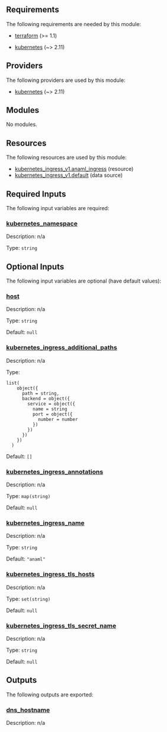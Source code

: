 <!-- BEGIN_TF_DOCS -->
## Requirements

The following requirements are needed by this module:

- <a name="requirement_terraform"></a> [terraform](#requirement\_terraform) (>= 1.1)

- <a name="requirement_kubernetes"></a> [kubernetes](#requirement\_kubernetes) (~> 2.11)

## Providers

The following providers are used by this module:

- <a name="provider_kubernetes"></a> [kubernetes](#provider\_kubernetes) (~> 2.11)

## Modules

No modules.

## Resources

The following resources are used by this module:

- [kubernetes_ingress_v1.anaml_ingress](https://registry.terraform.io/providers/hashicorp/kubernetes/latest/docs/resources/ingress_v1) (resource)
- [kubernetes_ingress_v1.default](https://registry.terraform.io/providers/hashicorp/kubernetes/latest/docs/data-sources/ingress_v1) (data source)

## Required Inputs

The following input variables are required:

### <a name="input_kubernetes_namespace"></a> [kubernetes\_namespace](#input\_kubernetes\_namespace)

Description: n/a

Type: `string`

## Optional Inputs

The following input variables are optional (have default values):

### <a name="input_host"></a> [host](#input\_host)

Description: n/a

Type: `string`

Default: `null`

### <a name="input_kubernetes_ingress_additional_paths"></a> [kubernetes\_ingress\_additional\_paths](#input\_kubernetes\_ingress\_additional\_paths)

Description: n/a

Type:

```hcl
list(
    object({
      path = string,
      backend = object({
        service = object({
          name = string
          port = object({
            number = number
          })
        })
      })
    })
  )
```

Default: `[]`

### <a name="input_kubernetes_ingress_annotations"></a> [kubernetes\_ingress\_annotations](#input\_kubernetes\_ingress\_annotations)

Description: n/a

Type: `map(string)`

Default: `null`

### <a name="input_kubernetes_ingress_name"></a> [kubernetes\_ingress\_name](#input\_kubernetes\_ingress\_name)

Description: n/a

Type: `string`

Default: `"anaml"`

### <a name="input_kubernetes_ingress_tls_hosts"></a> [kubernetes\_ingress\_tls\_hosts](#input\_kubernetes\_ingress\_tls\_hosts)

Description: n/a

Type: `set(string)`

Default: `null`

### <a name="input_kubernetes_ingress_tls_secret_name"></a> [kubernetes\_ingress\_tls\_secret\_name](#input\_kubernetes\_ingress\_tls\_secret\_name)

Description: n/a

Type: `string`

Default: `null`

## Outputs

The following outputs are exported:

### <a name="output_dns_hostname"></a> [dns\_hostname](#output\_dns\_hostname)

Description: n/a
<!-- END_TF_DOCS -->